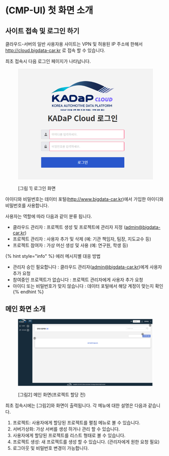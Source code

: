 # (CMP-UI) 첫 화면 소개

## 사이트 접속 및 로그인 하기

클라우드-서버의 일반 사용자용 사이트는 VPN 및 허용된 IP 주소에 한해서 http://cloud.bigdata-car.kr 로 접속 할 수 있습니다.

최초 접속시 다음 로그인 페이지가 나타납니다.&#x20;

<figure><img src="../../.gitbook/assets/image (3) (1) (1) (1) (1) (1) (1) (1) (1) (1).png" alt=""><figcaption><p>[그림 1] 로그인 화면</p></figcaption></figure>

아이디와 비밀번호는 데이터 포털(http://www.bigdata-car.kr)에서 가입한 아이디와 비밀번호를 사용합니다.&#x20;

사용자는 역할에 따라 다음과 같이 분류 됩니다.&#x20;

* 클라우드 관리자 : 프로젝트 생성 및 프로젝트에 관리자 지정 (admin@bigdata-car.kr)
* 프로젝트 관리자 : 사용자 추가 및 삭제 (예: 기관 책임자, 팀장, 지도교수 등)
* 프로젝트 참여자 : 가상 머신 생성 및 사용 (예: 연구원, 학생 등)

{% hint style="info" %}
에러 메시지별 대응 방법

* 관리자 승인 필요합니다 : 클라우드 관리자(admin@bigdata-car.kr)에게 사용자 추가 요청
* 참여중인 프로젝트가 없습니다 : 프로젝트 관리자에게 사용자 추가 요청&#x20;
* 아이디 또는 비밀번호가 맞지 않습니다 : 데이터 포털에서 해당 계정이 맞는지 확인
{% endhint %}

## 메인 화면 소개

<figure><img src="../../.gitbook/assets/image (1) (1) (1) (1) (1) (1) (1) (1) (1) (1) (1) (1).png" alt=""><figcaption><p>[그림2] 메인 화면(프로젝트 할당 전)</p></figcaption></figure>



최초 접속시에는 \[그림2]와 화면이 출력됩니다. 각 메뉴에 대한 설명은 다음과 같습니다.&#x20;

1. 프로젝트:  사용자에게 할당된 프로젝트를 펼침 메뉴로 볼 수 있습니다.&#x20;
2. 서버가상화: 가상 서버를 생성 하거나 관리 할 수 있습니다.&#x20;
3. 사용자에게 할당된 프로젝트를 리스트 형태로 볼 수 있습니다.&#x20;
4. 프로젝트 생성:  새 프로젝트를 생성 할 수 있습니다. (관리자에게 원한 요청 필요)
5. 로그아웃 및 비밀번호 변경이 가능합니다.&#x20;

